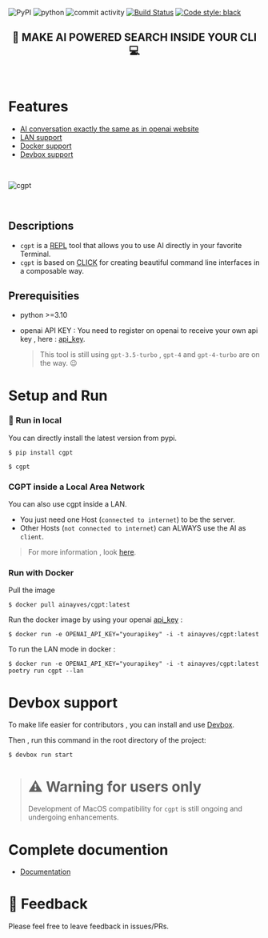 ![PyPI](https://img.shields.io/pypi/v/cgpt)
![python](https://img.shields.io/badge/Python-3.10-blue.svg)
![commit activity](https://img.shields.io/github/commit-activity/m/ainayves/cgpt?color=blue)
[![Build Status](https://img.shields.io/badge/Build%20status-Passing-green)](https://github.com/ainayves/cgpt/actions)
[![Code style: black](https://img.shields.io/badge/code%20style-black-000000.svg)](https://github.com/psf/black)

<center><h2>🤖 MAKE AI POWERED SEARCH INSIDE YOUR CLI 💻</h2></center>
</br>

# Features

- [AI conversation exactly the same as in openai website](#descriptions)
- [LAN support](#cgpt-inside-a-local-area-network)
- [Docker support](#run-with-docker)
- [Devbox support](#devbox-support)

</br>

![cgpt](https://i.imgflip.com/8hg7fs.jpg)

</br>

## Descriptions

- `cgpt` is a [REPL](https://en.wikipedia.org/wiki/Read%E2%80%93eval%E2%80%93print_loop) tool that allows you to use AI directly in your favorite Terminal.
- `cgpt` is based on [CLICK](https://github.com/pallets/click) for creating beautiful command line interfaces in a composable way.

## Prerequisities

- python >=3.10
- openai API KEY :
  You need to register on openai to receive your own api key , here : [api_key](https://platform.openai.com/account/api-keys).

  > This tool is still using `gpt-3.5-turbo` , 
  > `gpt-4` and `gpt-4-turbo` are on the way. 😉

# Setup and Run

### 🚀 Run in local

You can directly install the latest version from pypi.

```
$ pip install cgpt
```

```
$ cgpt
```

### CGPT inside a Local Area Network

You can also use cgpt inside a LAN.

- You just need one Host (`connected to internet`) to be the server.
- Other Hosts (`not connected to internet`) can ALWAYS use the AI  as `client`.

> For more information , look [here](https://cgpt.readthedocs.io/en/latest/index.html#use-it-inside-a-local-network).


### Run with Docker 

Pull the image 
```
$ docker pull ainayves/cgpt:latest
```

Run the docker image by using your openai [api_key](https://platform.openai.com/account/api-keys) :

```
$ docker run -e OPENAI_API_KEY="yourapikey" -i -t ainayves/cgpt:latest
```
To run the LAN mode in docker :

```
$ docker run -e OPENAI_API_KEY="yourapikey" -i -t ainayves/cgpt:latest poetry run cgpt --lan
```

# Devbox support

To make life easier for contributors , you can install and use [Devbox](https://www.jetpack.io/devbox/docs/installing_devbox/).

Then , run this command in the root directory of the project:

```
$ devbox run start
```
> # ⚠️ Warning for users only
> Development of MacOS compatibility for `cgpt` is still ongoing and undergoing enhancements.


# Complete documention

- [Documentation](https://cgpt.readthedocs.io)

# 💚 Feedback

Please feel free to leave feedback in issues/PRs.
